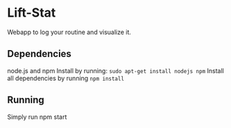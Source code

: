 # Lift-Stat
Webapp to log your routine and visualize it.

## Dependencies
node.js and npm
Install by running:
`sudo apt-get install nodejs npm`
Install all dependencies by running
`npm install`

## Running
Simply run npm start